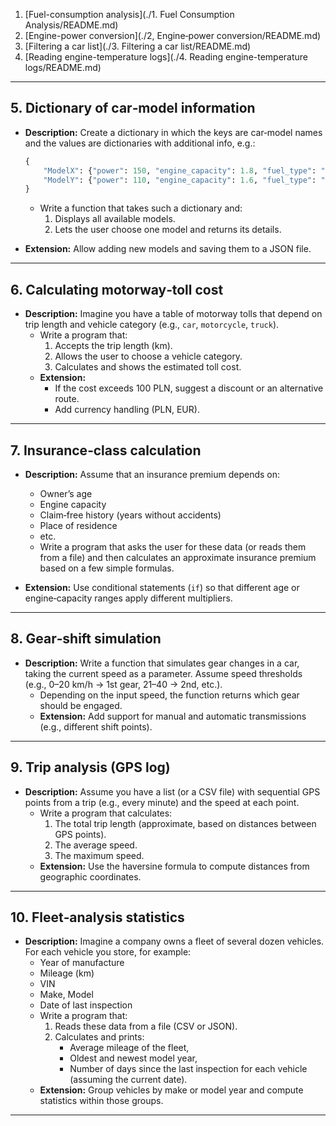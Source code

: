 
1. [Fuel-consumption analysis](./1. Fuel Consumption Analysis/README.md)
2. [Engine-power conversion](./2, Engine‑power conversion/README.md)
3. [Filtering a car list](./3. Filtering a car list/README.md)
4. [Reading engine-temperature logs](./4. Reading engine-temperature logs/README.md)

---

## 5. Dictionary of car‑model information

- **Description:** Create a dictionary in which the keys are car‑model names and the values are dictionaries with additional info, e.g.:

  ```python
  {
      "ModelX": {"power": 150, "engine_capacity": 1.8, "fuel_type": "petrol"},
      "ModelY": {"power": 110, "engine_capacity": 1.6, "fuel_type": "diesel"}
  }
  ```

  - Write a function that takes such a dictionary and:
    1. Displays all available models.
    2. Lets the user choose one model and returns its details.

- **Extension:** Allow adding new models and saving them to a JSON file.

---

## 6. Calculating motorway‑toll cost

- **Description:** Imagine you have a table of motorway tolls that depend on trip length and vehicle category (e.g., `car`, `motorcycle`, `truck`).
  - Write a program that:
    1. Accepts the trip length (km).
    2. Allows the user to choose a vehicle category.
    3. Calculates and shows the estimated toll cost.
  - **Extension:**
    - If the cost exceeds 100 PLN, suggest a discount or an alternative route.
    - Add currency handling (PLN, EUR).

---

## 7. Insurance‑class calculation

- **Description:** Assume that an insurance premium depends on:

  - Owner’s age
  - Engine capacity
  - Claim‑free history (years without accidents)
  - Place of residence
  - etc.
  - Write a program that asks the user for these data (or reads them from a file) and then calculates an approximate insurance premium based on a few simple formulas.

- **Extension:** Use conditional statements (`if`) so that different age or engine‑capacity ranges apply different multipliers.

---

## 8. Gear‑shift simulation

- **Description:** Write a function that simulates gear changes in a car, taking the current speed as a parameter. Assume speed thresholds (e.g., 0–20 km/h → 1st gear, 21–40 → 2nd, etc.).
  - Depending on the input speed, the function returns which gear should be engaged.
  - **Extension:** Add support for manual and automatic transmissions (e.g., different shift points).

---

## 9. Trip analysis (GPS log)

- **Description:** Assume you have a list (or a CSV file) with sequential GPS points from a trip (e.g., every minute) and the speed at each point.
  - Write a program that calculates:
    1. The total trip length (approximate, based on distances between GPS points).
    2. The average speed.
    3. The maximum speed.
  - **Extension:** Use the haversine formula to compute distances from geographic coordinates.

---

## 10. Fleet‑analysis statistics

- **Description:** Imagine a company owns a fleet of several dozen vehicles. For each vehicle you store, for example:
  - Year of manufacture
  - Mileage (km)
  - VIN
  - Make, Model
  - Date of last inspection
  - Write a program that:
    1. Reads these data from a file (CSV or JSON).
    2. Calculates and prints:
       - Average mileage of the fleet,
       - Oldest and newest model year,
       - Number of days since the last inspection for each vehicle (assuming the current date).
  - **Extension:** Group vehicles by make or model year and compute statistics within those groups.

---
